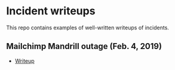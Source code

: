 # Incident writeups

This repo contains examples of well-written writeups of incidents.

## Mailchimp Mandrill outage (Feb. 4, 2019)

* [Writeup](https://mailchimp.com/what-we-learned-from-the-recent-mandrill-outage/)
